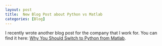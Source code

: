 ```yaml
---
layout: post
title:  New Blog Post about Python vs Matlab
categories: [Blog]
---
```


I recently wrote another blog post for the company that I work for. You can find it here: [Why You Should Switch to Python from Matlab](https://www.sagemotion.com/blog/matlab-vs-python).

